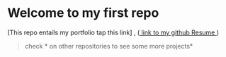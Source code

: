 
# Welcome to my first repo
[This repo entails my portfolio tap this link] , (<a href="https://akowannathanael.github.io/nathanaelakowan.github.io/"> link to my github Resume </a>)

> check * on other repositories to see some more projects*